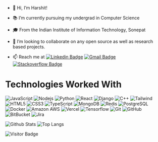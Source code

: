 - 👋 Hi, I’m Harshit!

- 📚 I’m currently pursuing my undergrad in Computer Science
- 🎓 From the Indian Institute of Information Technology, Sonepat
          
- 💞️ I’m looking to collaborate on any open source as well as research based projects.
- 📫 Reach me at
[![Linkedin Badge](https://img.shields.io/badge/-harshit54-blue?style=rounded&logo=Linkedin&logoColor=white&link=https://www.linkedin.com/in/harshit54)](https://www.linkedin.com/in/harshit54)
[![Gmail Badge](https://img.shields.io/badge/-harshitjoshi112@gmail.com-c14438?style=rounded&logo=Gmail&logoColor=white&link=mailto:harshitjoshi112@gmail.com)](mailto:harshitjoshi112@gmail.com)
[![Stackoverflow Badge](https://aleen42.github.io/badges/src/stackoverflow.svg)](https://stackoverflow.com/users/5261287/harshit-joshi)
# Technologies Worked With
![JavaScript](https://img.shields.io/badge/JavaScript-F7DF1E?style=for-the-badge&logo=javascript&logoColor=black&style=rounded)
![Nodejs](https://img.shields.io/badge/Node.js-43853D?style=for-the-badge&logo=node.js&logoColor=white&style=rounded)
![Python](https://img.shields.io/badge/Python-3776AB?style=for-the-badge&logo=python&logoColor=white&style=rounded)
![React](https://img.shields.io/badge/React-20232A?style=for-the-badge&logo=react&logoColor=61DAFB&style=rounded)
![Django](https://img.shields.io/badge/Django-092E20?style=for-the-badge&logo=django&logoColor=white&style=rounded)
![C++](https://img.shields.io/badge/C%2B%2B-00599C?style=for-the-badge&logo=c%2B%2B&logoColor=white&style=rounded)
![Tailwind](https://img.shields.io/badge/Tailwind_CSS-38B2AC?style=for-the-badge&logo=tailwind-css&logoColor=black&style=rounded)
![HTML5](https://img.shields.io/badge/HTML5-E34F26?style=for-the-badge&logo=html5&logoColor=white&style=rounded)
![CSS3](https://img.shields.io/badge/-CSS3-1572B6?style=flat-square&logo=css3&style=rounded)
![TypeScript](https://img.shields.io/badge/TypeScript-007ACC?style=for-the-badge&logo=typescript&logoColor=white&style=rounded)
![MongoDB](https://img.shields.io/badge/MongoDB-4EA94B?style=for-the-badge&logo=mongodb&logoColor=white&style=rounded)
![Redis](https://img.shields.io/badge/Redis-%23DD0031.svg?&style=for-the-badge&logo=redis&logoColor=white&style=rounded)
![PostgreSQL](https://img.shields.io/badge/-PostgreSQL-336791?logo=postgresql&style=rounded&color=white)
![Docker](https://img.shields.io/badge/-Docker-black?style=rounded&logo=docker&color=blue&logoColor=white)
![Amazon AWS](https://img.shields.io/badge/Amazon%20AWS-232F3E?style=flat-square&logo=amazon-aws&style=rounded)
![Vercel](https://img.shields.io/badge/Vercel-000000?style=rounded&logo=vercel&logoColor=white)
![Tensorflow](https://img.shields.io/badge/TensorFlow-FF6F00?style=for-the-badge&logo=tensorflow&logoColor=white&style=rounded)
![Git](https://img.shields.io/badge/Git-E44C30?style=rounded&logo=git&logoColor=white)
![GitHub](https://img.shields.io/badge/-GitHub-181717?style=flat-square&logo=github&style=rounded)
![BitBucket](https://img.shields.io/badge/Bitbucket-0747a6?style=rounded&logo=bitbucket&logoColor=white)
![Jira](https://img.shields.io/badge/Jira-0052CC?style=rounded&logo=Jira&logoColor=white)

![Github Stats](https://github-readme-stats.vercel.app/api?username=harshit54&count_private=true&show_icons=true&include_all_commits=true&theme=dracula&layout=compact)
![Top Langs](https://github-readme-stats.vercel.app/api/top-langs/?username=harshit54&hide=TeX&layout=compact&theme=dracula)

![Visitor Badge](https://visitor-badge.laobi.icu/badge?page_id=harshit54.harshit54)

<!---
harshit54/harshit54 is a ✨ special ✨ repository because its `README.md` (this file) appears on your GitHub profile.
You can click the Preview link to take a look at your changes.
--->
